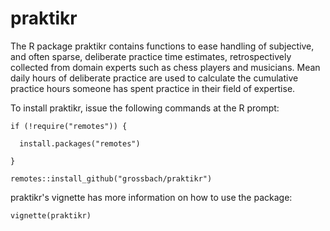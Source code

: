 # praktikr
The R package praktikr contains functions to ease handling of subjective, and often sparse, deliberate practice time estimates, retrospectively collected from domain experts such as chess players and musicians. Mean daily hours of deliberate practice are used to calculate the cumulative practice hours someone has spent practice in their field of expertise.

To install praktikr, issue the following commands at the R prompt:


`if (!require("remotes")) {`

`  install.packages("remotes")`

`}`

`remotes::install_github("grossbach/praktikr")`


praktikr's vignette has more information on how to use the package:

`vignette(praktikr)`



